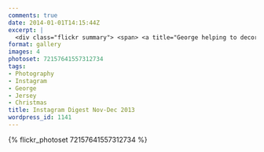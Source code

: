 ```yaml
---
comments: true
date: 2014-01-01T14:15:44Z
excerpt: |
  <div class="flickr summary"> <span> <a title="George helping to decorate the Christmas tree" href="//farm4.staticflickr.com/3805/12791770153_0ced00926d_b.jpg" class="image cboxElement" rel="gallery5"><img src="//farm4.staticflickr.com/3805/12791770153_0ced00926d_q.jpg" alt="George helping to decorate the Christmas tree"></a> <a title="View on Flickr" href="//www.flickr.com/photos/richard-perry/12791770153/" class="flickrlink"> </a> </span> <span> <a title="A poi display at the lantern parade on Jersey" href="//farm4.staticflickr.com/3669/12791765313_7f276feb78_b.jpg" class="image cboxElement" rel="gallery5"><img src="//farm4.staticflickr.com/3669/12791765313_7f276feb78_q.jpg" alt="A poi display at the lantern parade on Jersey"></a> <a title="View on Flickr" href="//www.flickr.com/photos/richard-perry/12791765313/" class="flickrlink"> </a> </span> <span> <a title="A well deserved gingerbread latte after a rather successful shopping trip" href="//farm6.staticflickr.com/5533/12791763393_2efba8f6c0_b.jpg" class="image cboxElement" rel="gallery5"><img src="//farm6.staticflickr.com/5533/12791763393_2efba8f6c0_q.jpg" alt="A well deserved gingerbread latte after a rather successful shopping trip"></a> <a title="View on Flickr" href="//www.flickr.com/photos/richard-perry/12791763393/" class="flickrlink"> </a> </span> <span> <a title="The ingredients list on mango &amp; cinnamon tea, what’s missing??" href="//farm4.staticflickr.com/3704/12791772513_95fa781ab7_b.jpg" class="image cboxElement" rel="gallery5"><img src="//farm4.staticflickr.com/3704/12791772513_95fa781ab7_q.jpg" alt="The ingredients list on mango &amp; cinnamon tea, what’s missing??"></a> <a title="View on Flickr" href="//www.flickr.com/photos/richard-perry/12791772513/" class="flickrlink"> </a> </span> </div>
format: gallery
images: 4
photoset: 72157641557312734
tags:
- Photography
- Instagram
- George
- Jersey
- Christmas
title: Instagram Digest Nov-Dec 2013
wordpress_id: 1141
---
```


{% flickr_photoset 72157641557312734 %}
